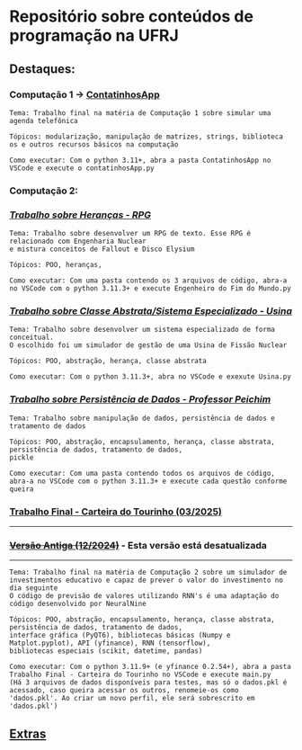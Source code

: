 # Repositório sobre conteúdos de programação na UFRJ

## Destaques:
### **Computação 1 -> [ContatinhosApp](https://github.com/Victor-BM/UFRJ/blob/main/Computação%20I/Atividades/Trabalho%20Final%20-%20ContatinhosApp/Trabalho%20Final%20-%20ContatinhosApp.zip)**
    Tema: Trabalho final na matéria de Computação 1 sobre simular uma agenda telefônica
    
    Tópicos: modularização, manipulação de matrizes, strings, biblioteca os e outros recursos básicos na computação
    
    Como executar: Com o python 3.11+, abra a pasta ContatinhosApp no VSCode e execute o contatinhosApp.py

### **Computação 2:**
### *[Trabalho sobre Heranças - RPG](https://github.com/Victor-BM/UFRJ/blob/main/Computação%20II/Trabalho%20do%20Jogo%20-%20Herança/Engenheiro%20do%20Fim%20do%20Mundo.zip)*
    Tema: Trabalho sobre desenvolver um RPG de texto. Esse RPG é relacionado com Engenharia Nuclear
    e mistura conceitos de Fallout e Disco Elysium
    
    Tópicos: POO, heranças,
    
    Como executar: Com uma pasta contendo os 3 arquivos de código, abra-a no VSCode com o python 3.11.3+ e execute Engenheiro do Fim do Mundo.py 
### *[Trabalho sobre Classe Abstrata/Sistema Especializado - Usina](https://github.com/Victor-BM/UFRJ/blob/main/Computação%20II/Trabalho%20do%20Sistema%20Especializado/Usina.py)*
    Tema: Trabalho sobre desenvolver um sistema especializado de forma conceitual.
    O escolhido foi um simulador de gestão de uma Usina de Fissão Nuclear
    
    Tópicos: POO, abstração, herança, classe abstrata
    
    Como executar: Com o python 3.11.3+, abra no VSCode e exexute Usina.py
### *[Trabalho sobre Persistência de Dados - Professor Peichim](https://github.com/Victor-BM/UFRJ/tree/main/Computação%20II/Trabalho%20Professor%20Peichim%20-%20Persistência%20de%20Dados)*
    Tema: Trabalho sobre manipulação de dados, persistência de dados e tratamento de dados
    
    Tópicos: POO, abstração, encapsulamento, herança, classe abstrata, persistência de dados, tratamento de dados, 
    pickle
    
    Como executar: Com uma pasta contendo todos os arquivos de código, abra-a no VSCode com o python 3.11.3+ e execute cada questão conforme queira
### **[Trabalho Final - Carteira do Tourinho (03/2025)](https://github.com/Victor-BM/UFRJ/blob/main/Computação%20II/Trabalho%20Final%20-%20Carteira%20do%20Tourinho/Trabalho%20Final%20-%20Carteira%20do%20Tourinho%20-%2003_2025.zip)**
---------------------------------------------------------------------------------------------------------
### **[~~Versão Antiga (12/2024)~~](https://github.com/Victor-BM/UFRJ/blob/main/Computação%20II/Trabalho%20Final%20-%20Carteira%20do%20Tourinho/Trabalho%20Final%20-%20Carteira%20do%20Tourinho%20-%2012_2024.zip)** - Esta versão está desatualizada
---------------------------------------------------------------------------------------------------------
    Tema: Trabalho final na matéria de Computação 2 sobre um simulador de investimentos educativo e capaz de prever o valor do investimento no dia seguinte
    O código de previsão de valores utilizando RNN's é uma adaptação do código desenvolvido por NeuralNine
    
    Tópicos: POO, abstração, encapsulamento, herança, classe abstrata, persistência de dados, tratamento de dados, 
    interface gráfica (PyQT6), bibliotecas básicas (Numpy e Matplot.pyplot), API (yfinance), RNN (tensorflow),
    bibliotecas especiais (scikit, datetime, pandas)
    
    Como executar: Com o python 3.11.9+ (e yfinance 0.2.54+), abra a pasta Trabalho Final - Carteira do Tourinho no VSCode e execute main.py 
    (Há 3 arquivos de dados disponíveis para testes, mas só o dados.pkl é acessado, caso queira acessar os outros, renomeie-os como
    'dados.pkl'. Ao criar um novo perfil, ele será sobrescrito em 'dados.pkl')

## [Extras](https://drive.google.com/drive/folders/1xh5CDXgLcVcwL6_nm6yiPncu-2F-EJzU?usp=sharing)
